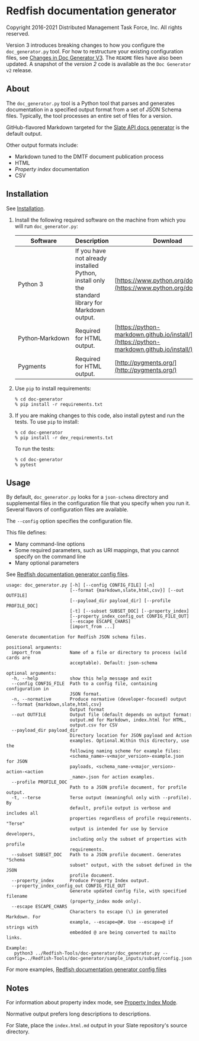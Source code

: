 # Redfish documentation generator

Copyright 2016-2021 Distributed Management Task Force, Inc. All rights reserved.

Version 3 introduces breaking changes to how you configure the `doc_generator.py` tool. For how to restructure your existing configuration files, see [Changes in Doc Generator V3](CHANGES_v2_to_v3.md). The `README` files have also been updated. A snapshot of the *version 2* code is available as the `Doc Generator v2` release.

## About

The `doc_generator.py` tool is a Python tool that parses and generates documentation in a specified output format from a set of JSON Schema files. Typically, the tool processes an entire set of files for a version. 

GitHub-flavored Markdown targeted for the [Slate API docs generator](https://github.com/slatedocs/slate "https://github.com/slatedocs/slate") is the default output.

Other output formats include:

* Markdown tuned to the DMTF document publication process
* HTML 
* *Property index* documentation
* CSV

## Installation

See [Installation](https://github.com/DMTF/Redfish-Tools/blob/master#installation "https://github.com/DMTF/Redfish-Tools/blob/master#installation").

1. Install the following required software on the machine from which you will run `doc_generator.py`:

    | Software | Description | Download |
    |----------|-------------|----------|
    | Python 3 | If you have not already installed Python, install only the standard library for Markdown output. | [https://www.python.org/downloads/](https://www.python.org/downloads/) |
    | Python&#8209;Markdown | Required for HTML output. | [https://python-markdown.github.io/install/](https://python-markdown.github.io/install/) |
    | Pygments | Required for HTML output. | [http://pygments.org/](http://pygments.org/) |

1. Use `pip` to install requirements:

    ```
    % cd doc-generator
    % pip install -r requirements.txt
    ```

1. If you are making changes to this code, also install pytest and run the tests. To use `pip` to install:

    ```
    % cd doc-generator
    % pip install -r dev_requirements.txt
    ```

    To run the tests:

    ```
    % cd doc-generator
    % pytest
    ```

## Usage

By default, `doc_generator.py` looks for a `json-schema` directory and supplemental files in the configuration file that you specify when you run it. Several flavors of configuration files are available.

The `--config` option specifies the configuration file.

This file defines:

* Many command-line options
* Some required parameters, such as URI mappings, that you cannot specify on the command line
* Many optional parameters

See [Redfish documentation generator config files](README_config_files.md).

```
usage: doc_generator.py [-h] [--config CONFIG_FILE] [-n]
                        [--format {markdown,slate,html,csv}] [--out OUTFILE]
                        [--payload_dir payload_dir] [--profile PROFILE_DOC]
                        [-t] [--subset SUBSET_DOC] [--property_index]
                        [--property_index_config_out CONFIG_FILE_OUT]
                        [--escape ESCAPE_CHARS]
                        [import_from ...]

Generate documentation for Redfish JSON schema files.

positional arguments:
  import_from           Name of a file or directory to process (wild cards are
                        acceptable). Default: json-schema

optional arguments:
  -h, --help            show this help message and exit
  --config CONFIG_FILE  Path to a config file, containing configuration in
                        JSON format.
  -n, --normative       Produce normative (developer-focused) output
  --format {markdown,slate,html,csv}
                        Output format
  --out OUTFILE         Output file (default depends on output format:
                        output.md for Markdown, index.html for HTML,
                        output.csv for CSV
  --payload_dir payload_dir
                        Directory location for JSON payload and Action
                        examples. Optional.Within this directory, use the
                        following naming scheme for example files:
                        <schema_name>-v<major_version>-example.json for JSON
                        payloads, <schema_name-v<major_version>-action-<action
                        _name>.json for action examples.
  --profile PROFILE_DOC
                        Path to a JSON profile document, for profile output.
  -t, --terse           Terse output (meaningful only with --profile). By
                        default, profile output is verbose and includes all
                        properties regardless of profile requirements. "Terse"
                        output is intended for use by Service developers,
                        including only the subset of properties with profile
                        requirements.
  --subset SUBSET_DOC   Path to a JSON profile document. Generates "Schema
                        subset" output, with the subset defined in the JSON
                        profile document.
  --property_index      Produce Property Index output.
  --property_index_config_out CONFIG_FILE_OUT
                        Generate updated config file, with specified filename
                        (property_index mode only).
  --escape ESCAPE_CHARS
                        Characters to escape (\) in generated Markdown. For
                        example, --escape=@#. Use --escape=@ if strings with
                        embedded @ are being converted to mailto links.

Example:
   python3 ../Redfish-Tools/doc-generator/doc_generator.py --config=../Redfish-Tools/doc-generator/sample_inputs/subset/config.json
```

For more examples, [Redfish documentation generator config files](README_config_files.md)

## Notes

For information about property index mode, see [Property Index Mode](README_Property_Index.md).

Normative output prefers long descriptions to descriptions.

For Slate, place the `index.html.md` output in your Slate repository's source directory.
